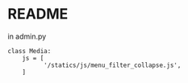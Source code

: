 README
======

in admin.py

    class Media:
        js = [
              '/statics/js/menu_filter_collapse.js',
        ]
